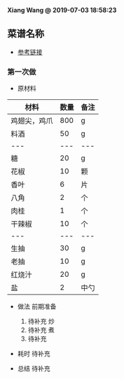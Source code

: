 **Xiang Wang @ 2019-07-03 18:58:23**

## 菜谱名称
* [参考链接](https://github.com/ramwin/chinese-recipe)

### 第一次做
* 原材料

材料|数量|备注
---|---|---
鸡翅尖，鸡爪|800|g
料酒|50|g
---|---|---
糖|20|g
花椒|10|颗
香叶|6|片
八角|2|个
肉桂|1|个
干辣椒|10|个
---|---|---
生抽|30|g
老抽|10|g
红烧汁|20|g
盐|2|中勺


* 做法
前期准备
    1. 待补充
炒
    2. 待补充
煮
    6. 待补充

* 耗时
待补充

* 总结
待补充
